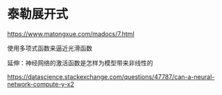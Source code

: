 # 泰勒展开式

https://www.matongxue.com/madocs/7.html

使用多项式函数来逼近光滑函数

延伸：神经网络的激活函数是怎样为模型带来非线性的

https://datascience.stackexchange.com/questions/47787/can-a-neural-network-compute-y-x2
